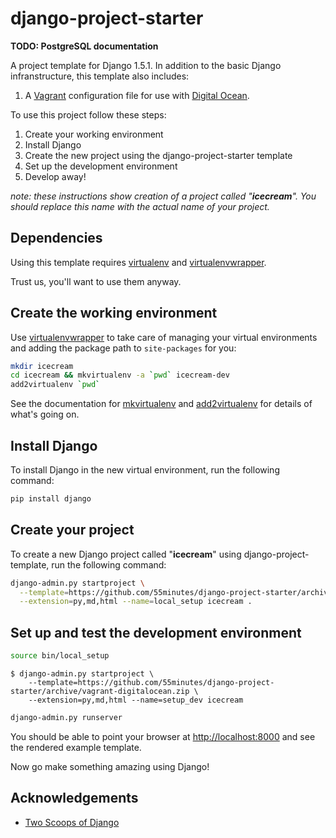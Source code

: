 # django-project-starter

**TODO: PostgreSQL documentation**

A project template for Django 1.5.1. In addition to the basic Django
infranstructure, this template also includes:

1.  A [Vagrant][] configuration file for use with [Digital Ocean][].

To use this project follow these steps:

1.  Create your working environment
2.  Install Django
3.  Create the new project using the django-project-starter template
4.  Set up the development environment
5.  Develop away!

*note: these instructions show creation of a project called "**icecream**".
You should replace this name with the actual name of your project.*

## Dependencies

Using this template requires [virtualenv][] and [virtualenvwrapper][].

Trust us, you'll want to use them anyway.

## Create the working environment

Use [virtualenvwrapper][] to take care of managing your virtual environments
and adding the package path to `site-packages` for you:

```bash
mkdir icecream
cd icecream && mkvirtualenv -a `pwd` icecream-dev
add2virtualenv `pwd`
```

See the documentation for [mkvirtualenv][] and [add2virtualenv][] for details
of what's going on.

## Install Django

To install Django in the new virtual environment, run the following command:

```bash
pip install django
```

## Create your project

To create a new Django project called "**icecream**" using
django-project-template, run the following command:

```bash
django-admin.py startproject \
  --template=https://github.com/55minutes/django-project-starter/archive/basic.zip \
  --extension=py,md,html --name=local_setup icecream .
```

## Set up and test the development environment

```bash
source bin/local_setup
```

    $ django-admin.py startproject \
        --template=https://github.com/55minutes/django-project-starter/archive/vagrant-digitalocean.zip \
        --extension=py,md,html --name=setup_dev icecream

```bash
django-admin.py runserver
```

You should be able to point your browser at <http://localhost:8000> and see the
rendered example template.

Now go make something amazing using Django!

## Acknowledgements

* [Two Scoops of Django](https://django.2scoops.org)

[Vagrant]: http://www.vagrantup.com
[Digital Ocean]: https://www.digitalocean.com
[virtualenv]: http://www.virtualenv.org
[virtualenvwrapper]: https://bitbucket.org/dhellmann/virtualenvwrapper/
[mkvirtualenv]: http://virtualenvwrapper.readthedocs.org/en/latest/command_ref.html#mkvirtualenv
[add2virtualenv]: http://virtualenvwrapper.readthedocs.org/en/latest/command_ref.html#add2virtualenv
